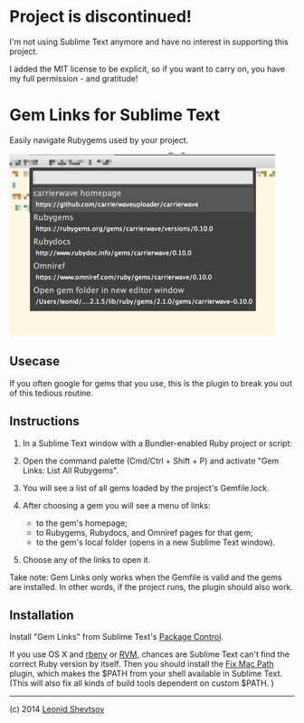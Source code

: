 # Project is discontinued!

I'm not using Sublime Text anymore and have no interest in supporting this project. 

I added the MIT license to be explicit, so if you want to carry on, you have my full permission - and gratitude!

# Gem Links for Sublime Text

Easily navigate Rubygems used by your project.

![Gem Links menu](screenshot.png)

## Usecase

If you often google for gems that you use, this is the plugin to break you out of this tedious routine.

## Instructions

1.  In a Sublime Text window with a Bundler-enabled Ruby project or script:

2.  Open the command palette (Cmd/Ctrl + Shift + P) and activate "Gem Links: List All Rubygems".

3.  You will see a list of all gems loaded by the project's Gemfile.lock.

4.  After choosing a gem you will see a menu of links:

    * to the gem's homepage;
    * to Rubygems, Rubydocs, and Omniref pages for that gem;
    * to the gem's local folder (opens in a new Sublime Text window).

5.  Choose any of the links to open it.

Take note: Gem Links only works when the Gemfile is valid and the gems are installed. In other words, if the project runs, the plugin should also work.

## Installation

Install "Gem Links" from Sublime Text's [Package Control](https://sublime.wbond.net).

If you use OS X and [rbenv](https://github.com/sstephenson/rbenv) or [RVM](https://rvm.io), chances are Sublime Text can't find the correct Ruby version by itself. Then you should install the [Fix Mac Path](https://github.com/int3h/SublimeFixMacPath) plugin, which makes the $PATH from your shell available in Sublime Text. (This will also fix all kinds of build tools dependent on custom $PATH.
)

---

(c) 2014 [Leonid Shevtsov](http://leonid.shevtsov.me)
